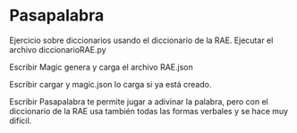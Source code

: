 # Pasapalabra
Ejercicio sobre diccionarios usando el diccionario de la RAE.
Ejecutar el archivo diccionarioRAE.py

Escribir Magic genera y carga el archivo RAE.json

Escribir cargar y magic.json lo carga si ya está creado.

Escribir Pasapalabra te permite jugar a adivinar la palabra, pero con el diccionario de la RAE usa también todas las formas verbales y se hace muy difícil.
